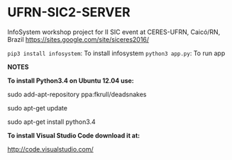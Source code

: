 # UFRN-SIC2-SERVER

InfoSystem workshop project for II SIC event at CERES-UFRN, Caicó/RN, Brazil
https://sites.google.com/site/siceres2016/

`pip3 install infosystem`: To install infosystem
`python3 app.py`: To run app

<b>NOTES</b>

<b>To install Python3.4 on Ubuntu 12.04 use:</b>

sudo add-apt-repository ppa:fkrull/deadsnakes

sudo apt-get update

sudo apt-get install python3.4

<b>To install Visual Studio Code download it at:</b>

http://code.visualstudio.com/

